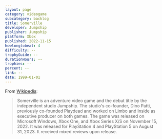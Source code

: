 ```yaml
---
layout: page
category: videogame
subcategory: backlog
title: Somerville
developer: Jumpship
publisher: Jumpship
platform: Xbox
published: 2022-11-15
howlongtobeat: 4
difficulty: --
trophyGuide: --
durationHours: --
trophies: --
percent: --
link: --
date: 1999-01-01
---
```


From [Wikipedia](https://en.wikipedia.org/wiki/Somerville_(video_game)):

> Somerville is an adventure video game and the debut title by the independent studio Jumpship. The studio's co-founder, Dino Patti, previously co-founded Playdead and worked on Limbo and Inside as executive producer on both games. The game was released on Microsoft Windows, Xbox One, and Xbox Series X/S on November 15, 2022. It was released for PlayStation 4 and PlayStation 5 on August 31, 2023. It received mixed reviews upon release.
